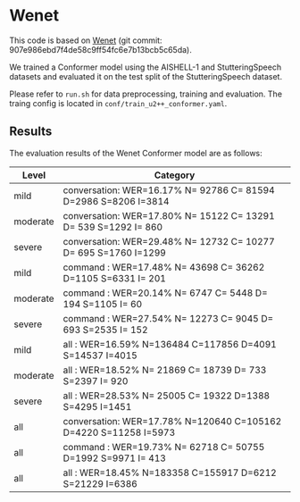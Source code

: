 # Wenet
This code is based on [Wenet](https://github.com/wenet-e2e/wenet) (git commit: 907e986ebd7f4de58c9ff54fc6e7b13bcb5c65da).

We trained a Conformer model using the AISHELL-1 and StutteringSpeech datasets and evaluated it on the test split of the StutteringSpeech dataset.

Please refer to `run.sh` for data preprocessing, training and evaluation. The traing config is located in `conf/train_u2++_conformer.yaml`.

## Results
The evaluation results of the Wenet Conformer model are as follows:

Level     |Category
----------|------------
mild      |conversation:        WER=16.17% N= 92786 C= 81594 D=2986 S=8206 I=3814
moderate  |conversation:        WER=17.80% N= 15122 C= 13291 D= 539 S=1292 I= 860
severe    |conversation:        WER=29.48% N= 12732 C= 10277 D= 695 S=1760 I=1299
mild      |command     :        WER=17.48% N= 43698 C= 36262 D=1105 S=6331 I= 201
moderate  |command     :        WER=20.14% N=  6747 C=  5448 D= 194 S=1105 I=  60
severe    |command     :        WER=27.54% N= 12273 C=  9045 D= 693 S=2535 I= 152
mild      |all         :        WER=16.59% N=136484 C=117856 D=4091 S=14537 I=4015
moderate  |all         :        WER=18.52% N= 21869 C= 18739 D= 733 S=2397 I= 920
severe    |all         :        WER=28.53% N= 25005 C= 19322 D=1388 S=4295 I=1451
all       |conversation:        WER=17.78% N=120640 C=105162 D=4220 S=11258 I=5973
all       |command     :        WER=19.73% N= 62718 C= 50755 D=1992 S=9971 I= 413
all       |all         :        WER=18.45% N=183358 C=155917 D=6212 S=21229 I=6386
